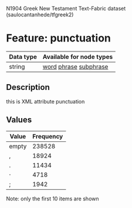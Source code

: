 <p>N1904 Greek New Testament Text-Fabric dataset (saulocantanhede/tfgreek2)</p>

<h1>Feature: punctuation</h1>

<table>
<thead>
<tr>
  <th>Data type</th>
  <th>Available for node types</th>
</tr>
</thead>
<tbody>
<tr>
  <td>string</td>
  <td><A HREF="featurebynodetype.md#word">word</A> <A HREF="featurebynodetype.md#phrase">phrase</A> <A HREF="featurebynodetype.md#subphrase">subphrase</A></td>
</tr>
</tbody>
</table>

<h2>Description</h2>

<p>this is XML attribute punctuation</p>

<h2>Values</h2>

<table>
<thead>
<tr>
  <th>Value</th>
  <th>Frequency</th>
</tr>
</thead>
<tbody>
<tr>
  <td>empty</td>
  <td>238528</td>
</tr>
<tr>
  <td>,</td>
  <td>18924</td>
</tr>
<tr>
  <td>.</td>
  <td>11434</td>
</tr>
<tr>
  <td>·</td>
  <td>4718</td>
</tr>
<tr>
  <td>;</td>
  <td>1942</td>
</tr>
</tbody>
</table>

<p>Note: only the first 10 items are shown</p>
